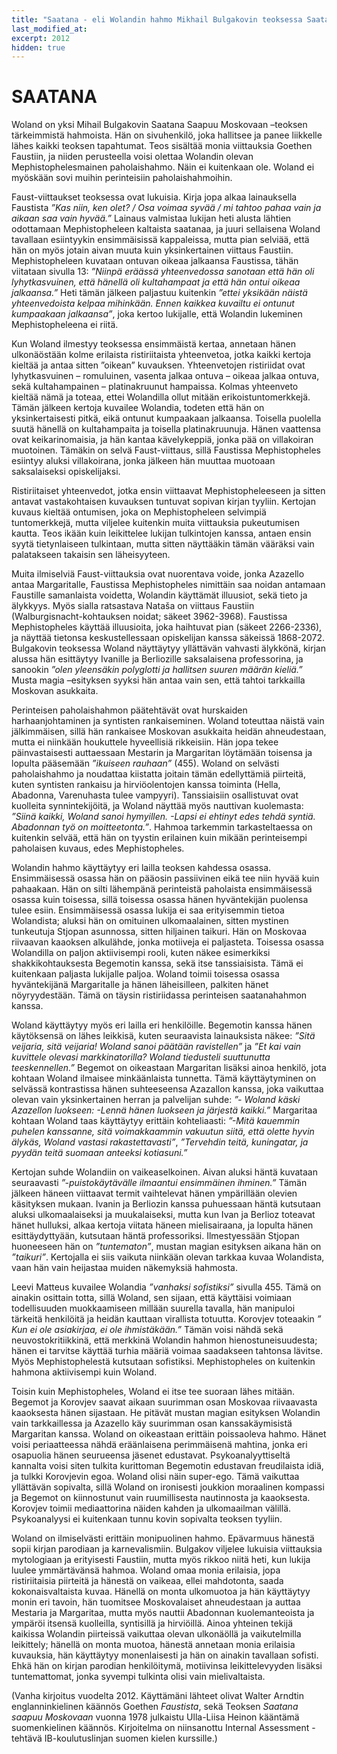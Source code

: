 ```yaml
---
title: "Saatana - eli Wolandin hahmo Mikhail Bulgakovin teoksessa Saatana Saapuu Moskovaan"
last_modified_at:
excerpt: 2012
hidden: true  
---  
```



# SAATANA


Woland on yksi Mihail Bulgakovin Saatana Saapuu Moskovaan –teoksen tärkeimmistä hahmoista. Hän on sivuhenkilö, joka hallitsee ja panee liikkelle lähes kaikki teoksen tapahtumat. Teos sisältää monia viittauksia Goethen Faustiin, ja niiden perusteella voisi olettaa Wolandin olevan  Mephistophelesmainen paholaishahmo. Näin ei kuitenkaan ole. Woland ei myöskään sovi muihin perinteisiin paholaishahmoihin.


Faust-viittaukset teoksessa ovat lukuisia. Kirja jopa alkaa lainauksella Faustista *”Kas niin, ken olet? / Osa voimaa syvää / mi tahtoo pahaa vain ja aikaan saa vain hyvää.”* Lainaus valmistaa lukijan heti alusta lähtien odottamaan Mephistopheleen kaltaista saatanaa, ja juuri sellaisena Woland tavallaan esiintyykin ensimmäisissä kappaleissa, mutta pian selviää, että hän on myös jotain aivan muuta kuin yksinkertainen viittaus Faustiin. Mephistopheleen kuvataan ontuvan oikeaa jalkaansa Faustissa, tähän viitataan sivulla 13: *”Niinpä eräässä yhteenvedossa sanotaan että hän oli lyhytkasvuinen, että hänellä oli kultahampaat ja että hän ontui oikeaa jalkaansa.”* Heti tämän jälkeen paljastuu kuitenkin *”ettei yksikään näistä yhteenvedoista kelpaa mihinkään. Ennen kaikkea kuvailtu ei ontunut kumpaakaan jalkaansa”*, joka kertoo lukijalle, että Wolandin lukeminen Mephistopheleena ei riitä.


Kun Woland ilmestyy teoksessa ensimmäistä kertaa, annetaan hänen ulkonäöstään kolme erilaista ristiriitaista yhteenvetoa, jotka kaikki kertoja kieltää ja antaa sitten ”oikean” kuvauksen. Yhteenvetojen ristiriidat ovat lyhytkasvuinen – romuluinen, vasenta jalkaa ontuva – oikeaa jalkaa ontuva, sekä kultahampainen – platinakruunut hampaissa. Kolmas yhteenveto kieltää nämä ja toteaa, ettei Wolandilla ollut mitään erikoistuntomerkkejä. Tämän jälkeen kertoja kuvailee Wolandia, todeten että hän on yksinkertaisesti pitkä, eikä ontunut kumpaakaan jalkaansa. Toisella puolella suutä hänellä on kultahampaita ja toisella platinakruunuja. Hänen vaattensa ovat keikarinomaisia, ja hän kantaa kävelykeppiä, jonka pää on villakoiran muotoinen. Tämäkin on selvä Faust-viittaus, sillä Faustissa Mephistopheles esiintyy aluksi villakoirana, jonka jälkeen hän muuttaa muotoaan saksalaiseksi opiskelijaksi.


Ristiriitaiset yhteenvedot, jotka ensin viittaavat Mephistopheleeseen ja sitten antavat vastakohtaisen kuvauksen tuntuvat sopivan kirjan tyyliin. Kertojan kuvaus kieltää ontumisen, joka on Mephistopheleen selvimpiä tuntomerkkejä, mutta viljelee kuitenkin muita viittauksia pukeutumisen kautta. Teos ikään kuin leikittelee lukijan tulkintojen kanssa, antaen ensin syytä tietynlaiseen tulkintaan, mutta sitten näyttääkin tämän vääräksi vain palatakseen takaisin sen läheisyyteen. 


Muita ilmiselviä Faust-viittauksia ovat nuorentava voide, jonka Azazello antaa Margaritalle, Faustissa Mephistopheles nimittäin saa noidan antamaan Faustille samanlaista voidetta, Wolandin käyttämät illuusiot, sekä tieto ja älykkyys. Myös sialla ratsastava Nataša on viittaus Faustiin (Walburgisnacht-kohtauksen noidat; säkeet 3962-3968). Faustissa Mephistopheles käyttää illuusioita, joka haihtuvat pian (säkeet 2266-2336), ja näyttää tietonsa keskustellessaan opiskelijan kanssa säkeissä 1868-2072. Bulgakovin teoksessa Woland näyttäytyy yllättävän vahvasti älykkönä, kirjan alussa hän esittäytyy Ivanille ja Berliozille saksalaisena professorina, ja sanookin *”olen yleensäkin polyglotti ja hallitsen suuren määrän kieliä.”* Musta magia –esityksen syyksi hän antaa vain sen, että tahtoi tarkkailla Moskovan asukkaita.


Perinteisen paholaishahmon päätehtävät ovat hurskaiden harhaanjohtaminen ja syntisten rankaiseminen.  Woland toteuttaa näistä vain jälkimmäisen, sillä hän rankaisee Moskovan asukkaita heidän ahneudestaan, mutta ei niinkään houkuttele hyveellisiä rikkeisiin. Hän jopa tekee päinvastaisesti auttaessaan Mestarin ja Margaritan löytämään toisensa ja lopulta pääsemään *”ikuiseen rauhaan”* (455). Woland on selvästi paholaishahmo ja noudattaa kiistatta joitain tämän edellyttämiä piirteitä, kuten syntisten rankaisu ja hirviöolentojen kanssa toiminta (Hella, Abadonna, Varenuhasta tulee vampyyri). Tanssiaisiin osallistuvat ovat kuolleita synnintekijöitä, ja Woland näyttää myös nauttivan kuolemasta: *”Siinä kaikki, Woland sanoi hymyillen. -Lapsi ei ehtinyt edes tehdä syntiä. Abadonnan työ on moitteetonta.”*.  Hahmoa tarkemmin tarkasteltaessa on kuitenkin selvää, että hän on tyystin erilainen kuin mikään perinteisempi paholaisen kuvaus, edes Mephistopheles.


Wolandin hahmo käyttäytyy eri lailla teoksen kahdessa osassa.  Ensimmäisessä osassa hän on pääosin passiivinen eikä tee niin hyvää kuin pahaakaan. Hän on silti lähempänä perinteistä paholaista ensimmäisessä osassa kuin toisessa, sillä toisessa osassa hänen hyväntekijän puolensa tulee esiin. Ensimmäisessä osassa lukija ei saa erityisemmin tietoa Wolandista; aluksi hän on omituinen ulkomaalainen, sitten mystinen tunkeutuja Stjopan asunnossa, sitten hiljainen taikuri. Hän on Moskovaa riivaavan kaaoksen alkulähde, jonka motiiveja ei paljasteta. Toisessa osassa Wolandilla on paljon aktiivisempi rooli, kuten näkee esimerkiksi shakkikohtauksesta Begemotin kanssa, sekä itse tanssiaisista. Tämä ei kuitenkaan paljasta lukijalle paljoa. Woland toimii toisessa osassa hyväntekijänä Margaritalle ja hänen läheisilleen, palkiten hänet nöyryydestään. Tämä on täysin ristiriidassa perinteisen saatanahahmon kanssa.


Woland käyttäytyy myös eri lailla eri henkilöille. Begemotin kanssa hänen käytöksensä on lähes leikkisä, kuten seuraavista lainauksista näkee:  *”Sitä veijaria, sitä veijaria! Woland sanoi päätään ravistellen”* ja *”Et kai vain kuvittele olevasi markkinatorilla? Woland tiedusteli suuttunutta teeskennellen.”* Begemot on oikeastaan Margaritan lisäksi ainoa henkilö, jota kohtaan Woland ilmaisee minkäänlaista tunnetta.  Tämä käyttäytyminen on selvässä kontrastissa hänen suhteeseensa Azazallon kanssa, joka vaikuttaa olevan vain yksinkertainen herran ja palvelijan suhde:  *”-  Woland käski Azazellon luokseen: -Lennä hänen luokseen ja järjestä kaikki.”* Margaritaa kohtaan Woland taas käyttäytyy erittäin kohteliaasti:   *”-Mitä kauemmin puhelen kanssanne, sitä voimakkaammin vakuutun siitä, että olette hyvin älykäs, Woland vastasi rakastettavasti”*, *”Tervehdin teitä, kuningatar, ja pyydän teitä suomaan anteeksi kotiasuni.”*


Kertojan suhde Wolandiin on vaikeaselkoinen.  Aivan aluksi häntä kuvataan seuraavasti *”-puistokäytävälle ilmaantui ensimmäinen ihminen.”* Tämän jälkeen häneen viittaavat termit vaihtelevat hänen ympärillään olevien käsityksen mukaan. Ivanin ja Berliozin kanssa puhuessaan häntä kutsutaan aluksi ulkomaalaiseksi ja muukalaiseksi, mutta kun Ivan ja Berlioz toteavat hänet hulluksi, alkaa kertoja viitata häneen mielisairaana, ja lopulta hänen esittäydyttyään, kutsutaan häntä professoriksi. Ilmestyessään Stjopan huoneeseen hän on *”tuntematon”*, mustan magian esityksen aikana hän on *”taikuri”*. Kertojalla ei siis vaikuta niinkään olevan tarkkaa kuvaa Wolandista, vaan hän vain heijastaa muiden näkemyksiä hahmosta. 


Leevi Matteus kuvailee Wolandia *”vanhaksi sofistiksi”* sivulla 455. Tämä on ainakin osittain totta, sillä Woland, sen sijaan, että käyttäisi voimiaan todellisuuden muokkaamiseen millään suurella tavalla, hän manipuloi tärkeitä henkilöitä ja heidän kauttaan virallista totuutta. Korovjev toteaakin *” Kun ei ole asiakirjaa, ei ole ihmistäkään.”* Tämän voisi nähdä sekä neuvostokritiikkinä, että merkkinä Wolandin hahmon hienostuneisuudesta; hänen ei tarvitse käyttää turhia määriä voimaa saadakseen tahtonsa lävitse.  Myös Mephistophelestä kutsutaan sofistiksi.  Mephistopheles on kuitenkin hahmona aktiivisempi kuin Woland.


Toisin kuin Mephistopheles, Woland ei itse tee suoraan lähes mitään. Begemot ja Korovjev saavat aikaan suurimman osan Moskovaa riivaavasta kaaoksesta hänen sijastaan. He pitävät mustan magian esityksen Wolandin vain tarkkaillessa ja Azazello käy suurimman osan kanssakäymisistä Margaritan kanssa. Woland on oikeastaan erittäin poissaoleva hahmo. Hänet voisi periaatteessa nähdä eräänlaisena perimmäisenä mahtina, jonka eri osapuolia hänen seurueensa jäsenet edustavat. Psykoanalyyttiseltä kannalta voisi siten tulkita kurittoman Begemotin edustavan freudilaista idiä, ja tulkki Korovjevin egoa. Woland olisi näin super-ego. Tämä vaikuttaa yllättävän sopivalta, sillä Woland on ironisesti joukkion moraalinen kompassi ja Begemot on kiinnostunut vain ruumillisesta nautinnosta ja kaaoksesta. Korovjev toimii mediaattorina näiden kahden ja ulkomaailman välillä. Psykoanalyysi ei kuitenkaan tunnu kovin sopivalta teoksen tyyliin.


Woland on ilmiselvästi erittäin monipuolinen hahmo. Epävarmuus hänestä sopii kirjan parodiaan ja karnevalismiin. Bulgakov viljelee lukuisia viittauksia mytologiaan ja erityisesti Faustiin, mutta myös rikkoo niitä heti, kun lukija luulee ymmärtävänsä hahmoa. 
Woland omaa monia erilaisia, jopa ristiriitaisia piirteitä ja hänestä on vaikeaa, ellei mahdotonta, saada kokonaisvaltaista kuvaa. Hänellä on monta ulkomuotoa ja hän käyttäytyy monin eri tavoin, hän tuomitsee Moskovalaiset ahneudestaan ja auttaa Mestaria ja Margaritaa, mutta myös nauttii Abadonnan kuolemanteoista ja ympäröi itsensä kuolleilla, syntisillä ja hirviöillä. Ainoa yhteinen tekijä kaikissa Wolandin piirteissä vaikuttaa olevan ulkonäöllä ja vaikutelmilla leikittely; hänellä on monta muotoa, hänestä annetaan monia erilaisia kuvauksia, hän käyttäytyy monenlaisesti ja hän on ainakin tavallaan sofisti. Ehkä hän on kirjan parodian henkilöitymä, motiivinsa leikittelevyyden lisäksi tuntemattomat, jonka syvempi tulkinta olisi vain mielivaltaista.

(Vanha kirjoitus vuodelta 2012. Käyttämäni lähteet olivat Walter Arndtin englanninkielinen käännös Goethen *Faustista*, sekä Teoksen *Saatana saapuu Moskovaan* vuonna 1978 julkaistu Ulla-Liisa Heinon kääntämä suomenkielinen käännös. Kirjoitelma on niinsanottu Internal Assessment -tehtävä IB-koulutuslinjan suomen kielen kurssille.)
